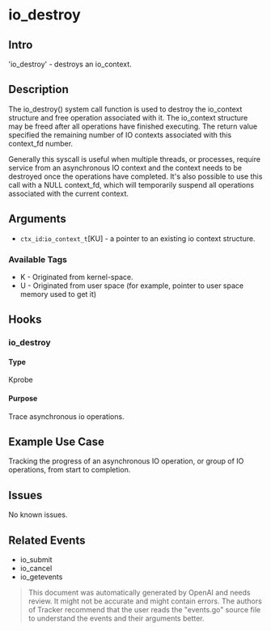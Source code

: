 
# io_destroy

## Intro
'io_destroy' - destroys an io_context.

## Description
The io_destroy() system call function is used to destroy the io_context structure and free operation associated with it. The io_context structure may be freed after all operations have finished executing. The return value specified the remaining number of IO contexts associated with this context_fd number. 

Generally this syscall is useful when multiple threads, or processes, require service from an asynchronous IO context and the context needs to be destroyed once the operations have completed. It's also possible to use this call with a NULL context_fd, which will temporarily suspend all operations associated with the current context.

## Arguments
* `ctx_id`:`io_context_t`[KU] - a pointer to an existing io context structure. 

### Available Tags
* K - Originated from kernel-space.
* U - Originated from user space (for example, pointer to user space memory used to get it)

## Hooks
### io_destroy
#### Type
Kprobe 
#### Purpose
Trace asynchronous io operations.

## Example Use Case
Tracking the progress of an asynchronous IO operation, or group of IO operations, from start to completion.

## Issues
No known issues.

## Related Events
* io_submit
* io_cancel
* io_getevents

> This document was automatically generated by OpenAI and needs review. It might
> not be accurate and might contain errors. The authors of Tracker recommend that
> the user reads the "events.go" source file to understand the events and their
> arguments better.
